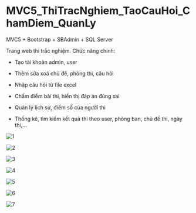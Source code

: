 # MVC5_ThiTracNghiem_TaoCauHoi_ChamDiem_QuanLy
MVC5 + Bootstrap + SBAdmin + SQL Server

Trang web thi trắc nghiệm. Chức năng chính:

- Tạo tài khoản admin, user

- Thêm sửa xoá chủ để, phòng thi, câu hỏi

- Nhập câu hỏi từ file excel

- Chấm điểm bài thi, hiển thị đáp án đúng sai

- Quản lý lịch sử, điểm số của người thi

- Thống kê, tìm kiếm kết quả thi theo user, phòng ban, chủ đề thi, ngày thi,... 


![1](https://user-images.githubusercontent.com/103011257/224664605-a5e8690e-50ff-49f8-a3d5-60d80f19e98b.png)

![2](https://user-images.githubusercontent.com/103011257/224664614-feabefe9-46f4-489a-9880-8f0bebdac705.png)

![3](https://user-images.githubusercontent.com/103011257/224664621-5d26de34-24ad-4389-958f-c26fe584ed3f.png)

![4](https://user-images.githubusercontent.com/103011257/224664635-e51fa6b9-ef75-425e-aa90-26abb2f2e2fa.png)

![5](https://user-images.githubusercontent.com/103011257/224664647-732805c2-d1f2-4fe9-a9b4-989b3910d789.png)

![6](https://user-images.githubusercontent.com/103011257/224664655-9bbb0522-f77d-47d7-acf0-72e979c606c0.png)

![7](https://user-images.githubusercontent.com/103011257/224664661-b73d7988-101c-40d9-a945-0142148966b0.png)

